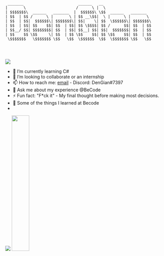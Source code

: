 ````
 _______                        ______   __                     
|       \                      /      \ |  \                    
| $$$$$$$\  ______   _______  |  $$$$$$\ \$$  ______   _______  
| $$  | $$ /      \ |       \ | $$ __\$$|  \ |      \ |       \ 
| $$  | $$|  $$$$$$\| $$$$$$$\| $$|    \| $$  \$$$$$$\| $$$$$$$\
| $$  | $$| $$    $$| $$  | $$| $$ \$$$$| $$ /      $$| $$  | $$
| $$__/ $$| $$$$$$$$| $$  | $$| $$__| $$| $$|  $$$$$$$| $$  | $$
| $$    $$ \$$     \| $$  | $$ \$$    $$| $$ \$$    $$| $$  | $$
 \$$$$$$$   \$$$$$$$ \$$   \$$  \$$$$$$  \$$  \$$$$$$$ \$$   \$$
                                                                
                                                                
                                                                                                                                                                                           
````

<img src="https://github-readme-stats.vercel.app/api?username=DenGian&&show_icons=true&title_color=ffffff&icon_color=0c22f0&text_color=ffffff&bg_color=191919">

- 🌱 I’m currently learning C#
- 👯 I’m looking to collaborate or an internship
- 📫 How to reach me: [email](mondelaers.ian@gmail.com) - Discord: DenGian#7397
- 💬 Ask me about my experience @BeCode
- ⚡ Fun fact: "F*ck it" - My final thought before making most decisions.
- 🎁 Some of the things I learned at Becode
- 

<img src="http://github-readme-streak-stats.herokuapp.com?user=DenGian&border=e4e2e2&theme=radical"/>
<img width="33%" src="https://github-readme-stats.vercel.app/api/top-langs/?username=DenGian&layout=compact&theme=radical"/> 
